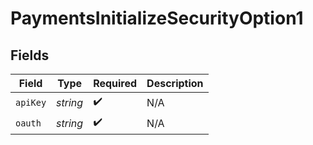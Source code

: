 # PaymentsInitializeSecurityOption1


## Fields

| Field              | Type               | Required           | Description        |
| ------------------ | ------------------ | ------------------ | ------------------ |
| `apiKey`           | *string*           | :heavy_check_mark: | N/A                |
| `oauth`            | *string*           | :heavy_check_mark: | N/A                |
